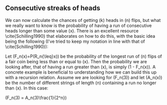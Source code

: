 ## **Consecutive streaks of heads**

We can now calculate the chances of getting \(k\) heads in \(n\) flips, but what we really want to know is the probability of having a run of consecutive heads longer than some value \(x\).  There is an excellent resource \cite{Schilling1990} that elaborates on how to do this, with the basic idea being the following (I've tried to keep my notation in line with that of \cite{Schilling1990}):

Let \(F_n(x)=P(R_n{\leq}x)\) be the probability of the longest run of \(n\) flips of a fair coin being less than or equal to \(x\).  Then the probability we are looking after, that of having a run greater than \(x\), is simply \(1 - F_n(x)\).  A concrete example is beneficial to understanding how we can build this up with a recursion relation.  Assume we are looking for \(F_n(3)\) and let \(A_n(x)\) be the number of different strings of length \(n\) containing a run no longer than \(x\).  In this case:

\(F_n(3) = A_n(3)\frac{1}{2^n}\)
